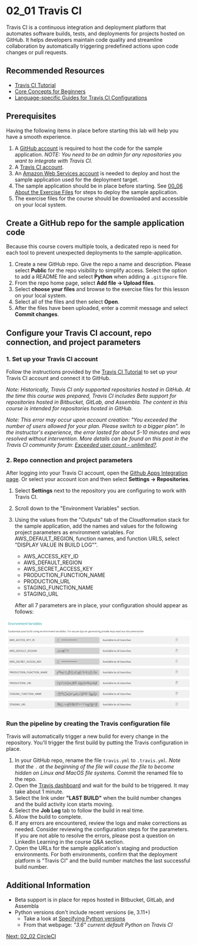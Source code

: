 # 02_01 Travis CI
Travis CI is a continuous integration and deployment platform that automates software builds, tests, and deployments for projects hosted on GitHub. It helps developers maintain code quality and streamline collaboration by automatically triggering predefined actions upon code changes or pull requests.

## Recommended Resources
- [Travis CI Tutorial](https://docs.travis-ci.com/user/tutorial/)
- [Core Concepts for Beginners](https://docs.travis-ci.com/user/for-beginners/)
- [Language-specific Guides for Travis CI Configurations](https://docs.travis-ci.com/user/language-specific/)


## Prerequisites
Having the following items in place before starting this lab will help you have a smooth experience.

1. A [GitHub account](https://github.com/join) is required to host the code for the sample application. *NOTE: You need to be an admin for any repositories you want to integrate with Travis CI.*
2. A [Travis CI account](https://app.travis-ci.com/signup).
3. An [Amazon Web Services account](https://aws.amazon.com/free) is needed to deploy and host the sample application used for the deployment target.
4. The sample application should be in place before starting.  See [00_06 About the Exercise Files](../../ch0_introduction/00_06_about_the_exercise_files/README.md) for steps to deploy the sample application.
5. The exercise files for the course should be downloaded and accessible on your local system.

## Create a GitHub repo for the sample application code
Because this course covers multiple tools, a dedicated repo is need for each tool to prevent unexpected deployments to the sample-application.

1. Create a new GitHub repo. Give the repo a name and description.  Please select **Public** for the repo visibility to simplify access.  Select the option to add a README file and select **Python** when adding a `.gitignore` file.
2. From the repo home page, select **Add file -> Upload files**.
3. Select **choose your files** and browse to the exercise files for this lesson on your local system.
4. Select all of the files and then select **Open**.
5. After the files have been uploaded, enter a commit message and select **Commit changes**.

## Configure your Travis CI account, repo connection, and project parameters

### 1. Set up your Travis CI account
Follow the instructions provided by the [Travis CI Tutorial](https://docs.travis-ci.com/user/tutorial/) to set up your Travis CI account and connect it to GitHub.

*Note: Historically, Travis CI only supported repositories hosted in GitHub.  At the time this course was prepared, Travis CI includes Beta support for repositories hosted in Bitbucket, GitLab, and Assembla.  The content in this course is intended for repositories hosted in GitHub.*

*Note:  This error may occur upon account creation: "You exceeded the number of users allowed for your plan. Please switch to a bigger plan".  In the instructor's experience, the error lasted for about 5-10 minutes and was resolved without intervention.  More details can be found on this post in the Travis CI community forum: [Exceeded user count - unlimited?](https://travis-ci.community/t/exceeded-user-count-unlimited/10484/16).*

### 2. Repo connection and project parameters
After logging into your Travis CI account, open the [Github Apps Integration page](https://app.travis-ci.com/account/repositories).  Or select your account icon and then select **Settings -> Repositories**.

1. Select **Settings** next to the repository you are configuring to work with Travis CI.
2. Scroll down to the "Environment Variables" section.
3. Using the values from the "Outputs" tab of the Cloudformation stack for the sample application,  add the names and values for the following project parameters as environment variables.  For AWS_DEFAULT_REGION, function names, and function URLS, select "DISPLAY VALUE IN BUILD LOG"".

   - AWS_ACCESS_KEY_ID
   - AWS_DEFAULT_REGION
   - AWS_SECRET_ACCESS_KEY
   - PRODUCTION_FUNCTION_NAME
   - PRODUCTION_URL
   - STAGING_FUNCTION_NAME
   - STAGING_URL

   After all 7 parameters are in place, your configuration should appear as follows:

![Travis Environment Variables](Travis-Environment-Variables-SCR-20230916-shdl.png)

### Run the pipeline by creating the Travis configuration file
Travis will automatically trigger a new build for every change in the repository.  You'll trigger the first build by putting the Travis configuration in place.

1. In your GitHub repo, rename the file `travis.yml` to `.travis.yml`. *Note that the `.` at the beginning of the file will cause the file to become hidden on Linux and MacOS file systems.*  Commit the renamed file to the repo.
2. Open the [Travis dashboard](https://app.travis-ci.com/dashboard) and wait for the build to be triggered.  It may take about 1 minute.
3. Select the link under **"LAST BUILD"** when the build number changes and the build activity icon starts moving.
4. Select the **Job Log** tab to follow the build in real time.
5. Allow the build to complete.
6. If any errors are encountered, review the logs and make corrections as needed.  Consider reviewing the configuration steps for the parameters.  If you are not able to resolve the errors, please post a question on LinkedIn Learning in the course Q&A section.
7. Open the URLs for the sample application's staging and production environments.  For both environments, confirm that the deployment platform is "Travis CI" and the build number matches the last successful build number.

## Additional Information
- Beta support is in place for repos hosted in Bitbucket, GitLab, and Assembla
- Python versions don't include recent versions (ie, 3.11+)
  - Take a look at [Specifying Python versions](https://docs.travis-ci.com/user/languages/python/#specifying-python-versions)
  - From that webpage: *"3.6" current default Python on Travis CI*

[Next: 02_02 CircleCI](../02_02_circleci/README.md)
